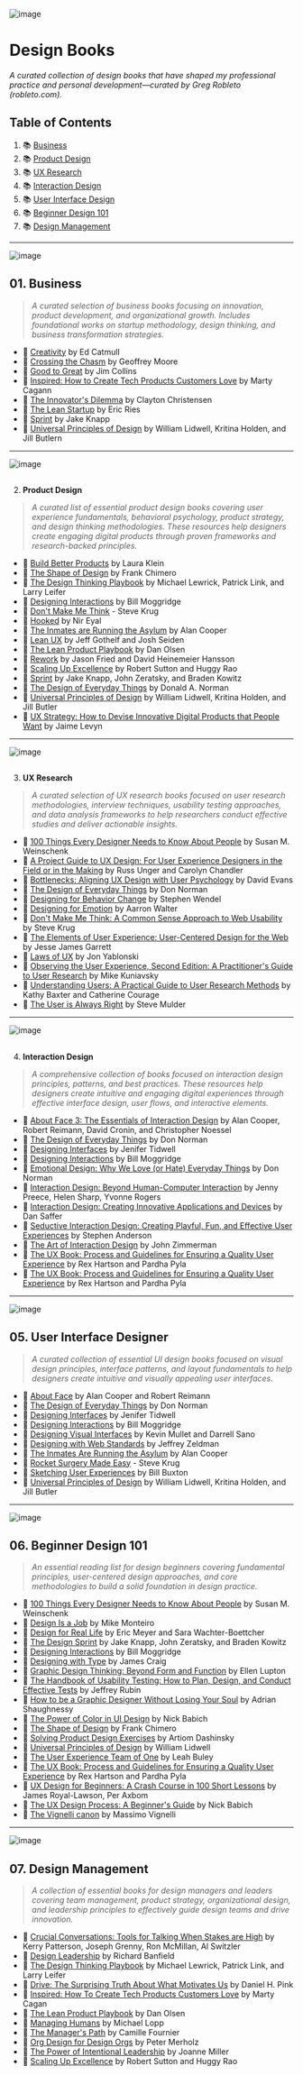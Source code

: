 
![image](https://images.unsplash.com/photo-1635498665758-cba2201f76dc?ixlib=rb-4.0.3&q=85&fm=jpg&crop=entropy&cs=srgb)


# Design Books


_A curated collection of design books that have shaped my professional practice and personal development—curated by Greg Robleto (robleto.com)._ 


## Table of Contents

1. 📚 [Business ](/157a0765760b80d4919dc45f2958d729#157a0765760b8046a48ff0e31e2f2712)
2. 📚 [Product Design](/157a0765760b80d4919dc45f2958d729#157a0765760b8046bc5bf691938d6a6f)
3. 📚 [UX Research](/157a0765760b80d4919dc45f2958d729#157a0765760b8065925fdb4f5c12ce6a)
4. 📚 [Interaction Design](/157a0765760b80d4919dc45f2958d729#157a0765760b80838a8bd5732fb78999)
5. 📚 [User Interface Design](/157a0765760b80d4919dc45f2958d729#157a0765760b80acbde2c37ca5ce80ef)
6. 📚 [Beginner Design 101](/157a0765760b80d4919dc45f2958d729#157a0765760b80779fa7ff78b9967034)
7. 📚 [Design Management](/157a0765760b80d4919dc45f2958d729#157a0765760b802cbaa9cb40b8721887)

---


![image](https://images.unsplash.com/photo-1431540015161-0bf868a2d407?ixlib=rb-4.0.3&q=85&fm=jpg&crop=entropy&cs=srgb)


## 01. Business


> _A curated selection of business books focusing on innovation, product development, and organizational growth. Includes foundational works on startup methodology, design thinking, and business transformation strategies._

- 📔 [Creativity](https://www.amazon.com/Creativity-Innovators-Genius-Ed-Catmull-ebook/dp/B073X3YG58) by Ed Catmull
- 📔 [Crossing the Chasm](https://www.amazon.com/Crossing-Chasm-Marketing-High-Tech-Mainstream/dp/0060517123) by Geoffrey Moore
- 📔 [Good to Great](https://www.amazon.com/Good-Great-Some-Companies-Others/dp/0066620996) by Jim Collins
- 📔 [Inspired: How to Create Tech Products Customers Love](https://www.amazon.com/Inspired-Create-Products-Customers-Love/dp/149197196X) by Marty Cagann
- 📔 [The Innovator's Dilemma](https://www.amazon.com/Innovators-Dilemma-Revolutionary-Business-Books/dp/0062060244) by Clayton Christensen
- 📔 [The Lean Startup](https://www.amazon.com/Lean-Startup-Entrepreneurs-Continuous-Innovation/dp/0307887898) by Eric Ries
- 📔 [Sprint](https://www.amazon.com/Sprint-Make-Week-Solve-Problems/dp/150112174X) by Jake Knapp
- 📔 [Universal Principles of Design](https://www.amazon.com/Universal-Principles-Design-William-Lidwell/dp/159253006X) by William Lidwell, Kritina Holden, and Jill Butlern

---


![image](https://images.unsplash.com/photo-1432888498266-38ffec3eaf0a?ixlib=rb-4.0.3&q=85&fm=jpg&crop=entropy&cs=srgb)


## 
02. **Product Design**


> _A curated list of essential product design books covering user experience fundamentals, behavioral psychology, product strategy, and design thinking methodologies. These resources help designers create engaging digital products through proven frameworks and research-backed principles._

- 📕 [Build Better Products](https://www.amazon.com/Build-Better-Products-Centered-Development/dp/1491971444) by Laura Klein
- 📕 [The Shape of Design](https://www.amazon.com/Shape-Design-Frank-Chimero/dp/1940282050) by Frank Chimero
- 📕 [The Design Thinking Playbook](https://www.amazon.com/Design-Thinking-Playbook-Practical-Innovators/dp/1119431052) by Michael Lewrick, Patrick Link, and Larry Leifer
- 📕 [Designing Interactions](https://www.amazon.com/Designing-Interactions-Bill-Moggridge/dp/0738999320) by Bill Moggridge
- 📕 [Don't Make Me Think](https://www.amazon.com/Dont-Make-Think-Revisited-Usability/dp/0321965515) - Steve Krug
- 📕 [Hooked](https://www.amazon.com/Hooked-How-Build-Habit-Forming-Products/dp/1591847788) by Nir Eyal
- 📕 [The Inmates are Running the Asylum](https://www.amazon.com/Inmates-Running-Asylum-Insane-Situations/dp/0133173586) by Alan Cooper
- 📕 [Lean UX](https://www.amazon.com/Lean-UX-Designers-Developers-Collaboration/dp/1491953608) by Jeff Gothelf and Josh Seiden
- 📕 [The Lean Product Playbook](https://www.amazon.com/Lean-Product-Playbook-Launch-Brilliant/dp/1491974514) by Dan Olsen
- 📕 [Rework](https://www.amazon.com/Rework-Jason-Fried/dp/0307463745) by Jason Fried and David Heinemeier Hansson
- 📕 [Scaling Up Excellence](https://www.amazon.com/Scaling-Up-Excellence-Settling-Less/dp/0804141213) by Robert Sutton and Huggy Rao
- 📕 [Sprint](https://www.amazon.com/Sprint-Solve-Big-Problems-Little-Time/dp/150112174X) by Jake Knapp, John Zeratsky, and Braden Kowitz
- 📕 [The Design of Everyday Things](https://www.amazon.com/Design-Everyday-Things-Revised-Expanded/dp/0465050654) by Donald A. Norman
- 📕 [Universal Principles of Design](https://www.amazon.com/Universal-Principles-Design-William-Lidwell/dp/159253008X) by William Lidwell, Kritina Holden, and Jill Butler
- 📕 [UX Strategy: How to Devise Innovative Digital Products that People Want](https://www.amazon.com/Ux-Strategy-Innovative-Digital-Products/dp/0134056445) by Jaime Levyn

---


![image](https://images.unsplash.com/photo-1501290741922-b56c0d0884af?ixlib=rb-4.0.3&q=85&fm=jpg&crop=entropy&cs=srgb)


## 
03. **UX Research**


> _A curated selection of UX research books focused on user research methodologies, interview techniques, usability testing approaches, and data analysis frameworks to help researchers conduct effective studies and deliver actionable insights._

- 📗 [100 Things Every Designer Needs to Know About People](https://www.amazon.com/Things-Every-Designer-Needs-Know/dp/0321767535) by Susan M. Weinschenk
- 📗 [A Project Guide to UX Design: For User Experience Designers in the Field or in the Making](https://www.amazon.com/Project-Guide-UX-Design-Experience/dp/0321815386) by Russ Unger and Carolyn Chandler
- 📗 [Bottlenecks: Aligning UX Design with User Psychology](https://www.amazon.com/Bottlenecks-Aligning-Design-Psychology-User/dp/0128171896) by David Evans
- 📗 [The Design of Everyday Things](https://www.amazon.com/Design-Everyday-Things-Donald-Norman/dp/0465067107) by Don Norman
- 📗 [Designing for Behavior Change](https://www.amazon.com/Designing-Behavior-Change-Applied-Psychology/dp/1449307728) by Stephen Wendel
- 📗 [Designing for Emotion](https://www.amazon.com/Designing-Emotion-Aarron-Walter/dp/0321725544) by Aarron Walter
- 📗 [Don't Make Me Think: A Common Sense Approach to Web Usability](https://www.amazon.com/Dont-Make-Think-Common-Usability/dp/0321965515) by Steve Krug
- 📗 [The Elements of User Experience: User-Centered Design for the Web](https://www.amazon.com/Elements-User-Experience-Centered-Design/dp/1933820249) by Jesse James Garrett
- 📗 [Laws of UX](https://www.amazon.com/Laws-UX-Jon-Yablonski/dp/173209897X) by Jon Yablonski
- 📗 [Observing the User Experience, Second Edition: A Practitioner's Guide to User Research](https://www.amazon.com/Observing-User-Experience-Second-Practitioners/dp/0123848681) by Mike Kuniavsky
- 📗 [Understanding Users: A Practical Guide to User Research Methods](https://www.amazon.com/Understanding-Users-Practical-Research-Methods/dp/0123848690) by Kathy Baxter and Catherine Courage
- 📗 [The User is Always Right](https://www.amazon.com/User-Always-Right-Experience-Centered/dp/0321658701) by Steve Mulder

---


![image](https://images.unsplash.com/photo-1576153192396-180ecef2a715?ixlib=rb-4.0.3&q=85&fm=jpg&crop=entropy&cs=srgb)


## 
04. **Interaction Design**


> _A comprehensive collection of books focused on interaction design principles, patterns, and best practices. These resources help designers create intuitive and engaging digital experiences through effective interface design, user flows, and interactive elements._

- 📘 [About Face 3: The Essentials of Interaction Design](https://www.amazon.com/About-Face-Essentials-Interaction-Design/dp/1118766571) by Alan Cooper, Robert Reimann, David Cronin, and Christopher Noessel
- 📘 [The Design of Everyday Things](https://www.amazon.com/Design-Everyday-Things-Revised-Expanded/dp/0465067107) by Don Norman
- 📘 [Designing Interfaces](https://www.amazon.com/Designing-Interfaces-Patterns-Effective-Interaction/dp/1449379702) by Jenifer Tidwell
- 📘 [Designing Interactions](https://www.amazon.com/Designing-Interactions-Bill-Moggridge/dp/0262134748) by Bill Moggridge
- 📘 [Emotional Design: Why We Love (or Hate) Everyday Things](https://www.amazon.com/Emotional-Design-Why-Everyday-Things/dp/0465051343) by Don Norman
- 📘 [Interaction Design: Beyond Human-Computer Interaction](https://www.amazon.com/Interaction-Design-Beyond-Human-Computer-Interaction-ebook/dp/B00KPYG3VY) by Jenny Preece, Helen Sharp, Yvonne Rogers
- 📘 [Interaction Design: Creating Innovative Applications and Devices](https://www.amazon.com/Interaction-Design-Creating-Innovative-Applications/dp/0123736023) by Dan Saffer
- 📘 [Seductive Interaction Design: Creating Playful, Fun, and Effective User Experiences](https://www.amazon.com/Seductive-Interaction-Design-Playful-Experiences/dp/0321725568) by Stephen Anderson
- 📘 [The Art of Interaction Design](https://www.amazon.com/Art-Interaction-Design-John-Zimmerman/dp/0131428479) by John Zimmerman
- 📘 [The UX Book: Process and Guidelines for Ensuring a Quality User Experience](https://www.amazon.com/UX-Book-Process-Guidelines-Ensuring/dp/0123848695) by Rex Hartson and Pardha Pyla
- 📘 [The UX Book: Process and Guidelines for Ensuring a Quality User Experience](https://www.amazon.com/UX-Book-Process-Guidelines-Ensuring/dp/0123848695) by Rex Hartson and Pardha Pyla

---


![image](https://images.unsplash.com/photo-1508921340878-ba53e1f016ec?ixlib=rb-4.0.3&q=85&fm=jpg&crop=entropy&cs=srgb)






## 05. **User Interface Designer**


> _A curated collection of essential UI design books focused on visual design principles, interface patterns, and layout fundamentals to help designers create intuitive and visually appealing user interfaces._

- 📙 [About Face](https://www.amazon.com/About-Face-Interaction-Design-Essentials/dp/1118766571) by Alan Cooper and Robert Reimann
- 📙 [The Design of Everyday Things](https://www.amazon.com/Design-Everyday-Things-Donald-Norman/dp/0465067107) by Don Norman
- 📙 [Designing Interfaces](https://www.amazon.com/Designing-Interfaces-Jennifer-Tidwell/dp/1491927400) by Jenifer Tidwell
- 📙 [Designing Interactions](https://www.amazon.com/Designing-Interactions-Bill-Moggridge/dp/0735619670) by Bill Moggridge
- 📙 [Designing Visual Interfaces](https://www.amazon.com/Designing-Visual-Interfaces-Techniques-User/dp/0134399318) by Kevin Mullet and Darrell Sano
- 📙 [Designing with Web Standards](https://www.amazon.com/Designing-Web-Standards-Jeffrey-Zeldman/dp/0321616952) by Jeffrey Zeldman
- 📙 [The Inmates Are Running the Asylum](https://www.amazon.com/Inmates-Running-Asylum-Industrys-Crazy/dp/0672326140) by Alan Cooper
- 📙 [Rocket Surgery Made Easy](https://www.amazon.com/Rocket-Surgery-Made-Easy-Usability/dp/0321657292) - Steve Krug
- 📙 [Sketching User Experiences](https://www.amazon.com/Sketching-User-Experiences-Interactive-Techniques/dp/0123814642) by Bill Buxton
- 📙 [Universal Principles of Design](https://www.amazon.com/Universal-Principles-Design-William-Lidwell/dp/1592530084) by William Lidwell, Kritina Holden, and Jill Butler

---


![image](https://images.unsplash.com/photo-1476357471311-43c0db9fb2b4?ixlib=rb-4.0.3&q=85&fm=jpg&crop=entropy&cs=srgb)


## 06. **Beginner Design 101**


> _An essential reading list for design beginners covering fundamental principles, user-centered design approaches, and core methodologies to build a solid foundation in design practice._

- 📓 [100 Things Every Designer Needs to Know About People](https://www.amazon.com/Things-Designer-Needs-About-People/dp/0132790426) by Susan M. Weinschenk
- 📓 [Design Is a Job](https://www.amazon.com/Design-Job-Mike-Monteiro/dp/1937557131) by Mike Monteiro
- 📓 [Design for Real Life](https://www.amazon.com/Design-Real-Life-Empathy-Technology/dp/1933820617) by Eric Meyer and Sara Wachter-Boettcher
- 📓 [The Design Sprint](https://www.amazon.com/Design-Sprint-Solve-Problems-Validated/dp/0636920051305) by Jake Knapp, John Zeratsky, and Braden Kowitz
- 📓 [Designing Interactions](https://www.amazon.com/Designing-Interactions-Bill-Moggridge/dp/0785342650) by Bill Moggridge
- 📓 [Designing with Type](https://www.amazon.com/Designing-Type-James-Craig/dp/0471445228) by James Craig
- 📓 [Graphic Design Thinking: Beyond Form and Function](https://www.amazon.com/Graphic-Design-Thinking-Beyond-Function/dp/1616890775) by Ellen Lupton
- 📓 [The Handbook of Usability Testing: How to Plan, Design, and Conduct Effective Tests](https://www.amazon.com/Handbook-Usability-Testing-Effective-Techniques/dp/0470185477) by Jeffrey Rubin
- 📓 [How to be a Graphic Designer Without Losing Your Soul](https://www.amazon.com/How-Graphic-Designer-Without-Losing/dp/1786270875) by Adrian Shaughnessy
- 📓 [The Power of Color in UI Design](https://www.amazon.com/Power-Color-Design-Nick-Babich/dp/0134670048) by Nick Babich
- 📓 [The Shape of Design](https://www.amazon.com/Shape-Design-Frank-Chimero/dp/1457188101) by Frank Chimero
- 📓 [Solving Product Design Exercises](https://www.amazon.com/Solving-Product-Design-Exercises-Dashinsky/dp/098678631X) by Artiom Dashinsky
- 📓 [Universal Principles of Design](https://www.amazon.com/Universal-Principles-Design-William-Lidwell/dp/1592530020) by William Lidwell
- 📓 [The User Experience Team of One](https://www.amazon.com/User-Experience-Team-Leah-Buley/dp/1933820074) by Leah Buley
- 📓 [The UX Book: Process and Guidelines for Ensuring a Quality User Experience](https://www.amazon.com/UX-Book-Process-Guidelines-Ensuring/dp/0123848695) by Rex Hartson and Pardha Pyla
- 📓 [UX Design for Beginners: A Crash Course in 100 Short Lessons](https://www.amazon.com/UX-Design-Beginners-Crash-Course/dp/1119538050) by James Royal-Lawson, Per Axbom
- 📓 [The UX Design Process: A Beginner's Guide](https://www.amazon.com/UX-Design-Process-Beginners-Guide/dp/0789751514) by Nick Babich
- 📓 [The Vignelli canon](https://www.amazon.com/Vignelli-Canon-Massimo-Vignelli/dp/372120055X) by Massimo Vignelli

---


![image](https://images.unsplash.com/photo-1434030216411-0b793f4b4173?ixlib=rb-4.0.3&q=85&fm=jpg&crop=entropy&cs=srgb)


## **07.  Design Management**


> _A collection of essential books for design managers and leaders covering team management, product strategy, organizational design, and leadership principles to effectively guide design teams and drive innovation._

- 📒 [Crucial Conversations: Tools for Talking When Stakes are High](https://www.amazon.com/Crucial-Conversations-Talking-When-Stakes/dp/0071771328) by Kerry Patterson, Joseph Grenny, Ron McMillan, Al Switzler
- 📒 [Design Leadership](https://www.amazon.com/Design-Leadership-Creating-Organizations-Experience/dp/1491953286) by Richard Banfield
- 📒 [The Design Thinking Playbook](https://www.amazon.com/Design-Thinking-Playbook-Practical-Innovation/dp/1119555179) by Michael Lewrick, Patrick Link, and Larry Leifer
- 📒 [Drive: The Surprising Truth About What Motivates Us](https://www.amazon.com/Drive-Surprising-Truth-About-Motivates/dp/1594484805) by Daniel H. Pink
- 📒 [Inspired: How To Create Tech Products Customers Love](https://www.amazon.com/Inspired-Create-Products-Customers-Love/dp/149197196X) by Marty Cagan
- 📒 [The Lean Product Playbook](https://www.amazon.com/Lean-Product-Playbook-Launch-Products/dp/1491973760) by Dan Olsen
- 📒 [Managing Humans](https://www.amazon.com/Managing-Humans-Humorous-Software-Development/dp/1484231147) by Michael Lopp
- 📒 [The Manager's Path](https://www.amazon.com/Managers-Path-Leaders-Navigating-Growth/dp/1491973897) by Camille Fournier
- 📒 [Org Design for Design Orgs](https://www.amazon.com/Org-Design-Design-Organizations-Experience/dp/1491953283) by Peter Merholz
- 📒 [The Power of Intentional Leadership](https://www.amazon.com/Power-Intentional-Leadership-Create-Organization/dp/1633694418) by Joanne Miller
- 📒 [Scaling Up Excellence](https://www.amazon.com/Scaling-Up-Excellence-Getting-More/dp/0804137382) by Robert Sutton and Huggy Rao




